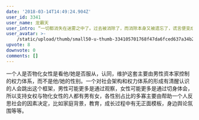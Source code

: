 ```yaml
---
date: '2018-03-14T14:49:24.904Z'
user_id: 3341
user_name: 龙霸天
user_intro: “一切都消失在迷雾之中了。过去被消除了，而消除本身又被遗忘了，谎言便变成了真实。”
user_avatar: >-
    /static/upload/thumb/small50-u-thumb-334105701768f47da6fced637a34b292fce7aba5fe7d.png
upvote: 8
downvote: 0
comments: []
---
```


一个人是否物化女性是看他/她是否服从，认同，维护这套主要由男性资本家控制的权力体系，而不是他/她的性别。一个对社会架构和权力体系的形成有清醒认识的人会跳出这个框架，男性可能更多是通过观察，女性可能更多是通过切身体会，所以支持女权与物化女性的人都有男有女，各性别占比的多寡主要由帮助一个人反思社会的因素决定，比如家庭背景，教育，成长过程中有无正面模板，身边舆论氛围等等。
